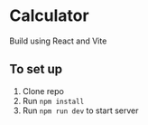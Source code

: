 # Calculator

Build using React and Vite

## To set up

1. Clone repo
2. Run `npm install`
3. Run `npm run dev` to start server